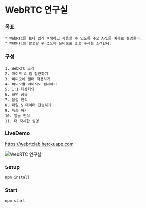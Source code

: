 # WebRTC 연구실 


### 목표

	* WebRTC를 보다 쉽게 이해하고 사용할 수 있도록 주요 API를 예제로 설명한다.
	* WebRTC를 활용할 수 있도록 흥미로운 응용 주제를 소개한다.

### 구성

	1. WebRTC 소개
	2. 마이크 & 캠 접근하기
	3. 비디오에 필터 적용하기
	4. 비디오를 이미지로 캡쳐하기
	5. 1:1 화상회의
	6. 화면 공유
	7. 음성 인식
	8. 파일 & 데이터 전송하기
	9. 녹화 하기
	10. 얼굴 인식
	11. 더 자세한 설명

### LiveDemo
https://webrtclab.herokuapp.com

![WebRTC 연구실](https://play.codejs.co.kr/dist/img/main.8301c4a6a87f98279cd4af1d8ce6b045.png)

### Setup
``` javascript
npm install
```

### Start
``` javascript
npm start
```
